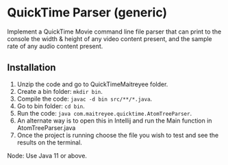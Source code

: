 # QuickTime Parser (generic)

Implement a QuickTime Movie command line file parser that can print to the console the width & height of any video content present, and the sample rate of any audio content present.

## Installation

1. Unzip the code and go to QuickTimeMaitreyee folder.
2. Create a bin folder: `mkdir bin`.
3. Compile the code: `javac -d bin src/**/*.java`.
4. Go to bin folder: `cd bin`.
4. Run the code: `java com.maitreyee.quicktime.AtomTreeParser`.
5. An alternate way is to open this in Intellij and run the Main function in AtomTreeParser.java
6. Once the project is running choose the file you wish to test and see the results on the terminal.


Node: Use Java 11 or above.

